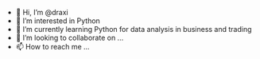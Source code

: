 - 👋 Hi, I’m @draxi
- 👀 I’m interested in Python
- 🌱 I’m currently learning Python for data analysis in business and trading
- 💞️ I’m looking to collaborate on ...
- 📫 How to reach me ...

<!---
draxi/draxi is a ✨ special ✨ repository because its `README.md` (this file) appears on your GitHub profile.
You can click the Preview link to take a look at your changes.
--->
